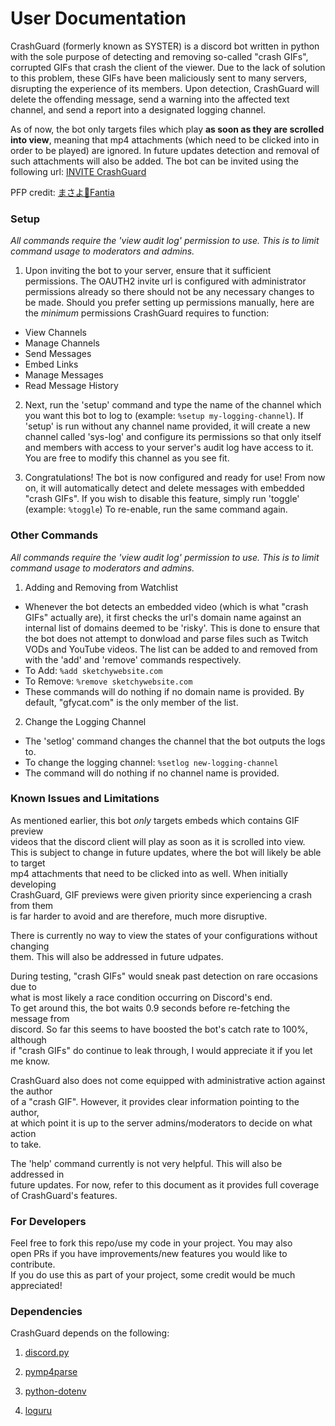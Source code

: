 # User Documentation
CrashGuard (formerly known as SYSTER) is a discord bot written in python with the sole purpose of detecting and removing so-called "crash GIFs", corrupted GIFs that crash the client of the viewer. Due to the lack of solution to this problem, these GIFs have been maliciously sent to many servers, disrupting the experience of its members. Upon detection, CrashGuard will delete the offending message, send a warning into the affected text channel, and send a report into a designated logging channel. 

As of now, the bot only targets files which play **as soon as they are scrolled into view**, meaning that mp4 attachments (which need to be clicked into in order to be played) are ignored. In future updates detection and removal of such attachments will also be added. The bot can be invited using the following url: [INVITE CrashGuard](https://discord.com/api/oauth2/authorize?client_id=838251109055332382&permissions=8&scope=bot)

PFP credit: [まさよ🍬Fantia](https://www.pixiv.net/en/users/14325286)

### Setup  
*All commands require the 'view audit log' permission to use. This is to limit command usage to moderators and admins.*

1. Upon inviting the bot to your server, ensure that it sufficient permissions. The OAUTH2 invite url is configured with administrator permissions already so there should not be any necessary changes to be made. Should you prefer setting up permissions manually, here are the *minimum* permissions CrashGuard requires to function:
* View Channels
* Manage Channels
* Send Messages
* Embed Links
* Manage Messages
* Read Message History



2. Next, run the 'setup' command and type the name of the channel which you want this bot to log to (example: `%setup my-logging-channel`). If 'setup' is run without any channel name provided, it will create a new channel called 'sys-log' and configure its permissions so that only itself and members with access to your server's audit log have access to it. You are free to modify this channel as you see fit.

1. Congratulations! The bot is now configured and ready for use! From now on, it will automatically detect and delete messages with embedded "crash GIFs". If you wish to disable this feature, simply run 'toggle' (example: `%toggle`)  To re-enable, run the same command again.

### Other Commands
*All commands require the 'view audit log' permission to use. This is to limit command usage to moderators and admins.*

1. Adding and Removing from Watchlist
  * Whenever the bot detects an embedded video (which is what "crash GIFs" actually are), it first checks the url's domain name against an internal list of domains deemed to be 'risky'. This is done to ensure that the bot does not attempt to donwload and parse files such as Twitch VODs and YouTube videos. The list can be added to and removed from with the 'add' and 'remove' commands respectively. 
  * To Add: `%add sketchywebsite.com`
  * To Remove: `%remove sketchywebsite.com`
  * These commands will do nothing if no domain name is provided. By default, "gfycat.com" is the only member of the list.

2. Change the Logging Channel
 * The 'setlog' command changes the channel that the bot outputs the logs to. 
 * To change the logging channel: `%setlog new-logging-channel`
 * The command will do nothing if no channel name is provided.


### Known Issues and Limitations
As mentioned earlier, this bot *only* targets embeds which contains GIF preview  
videos that the discord client will play as soon as it is scrolled into view.  
This is subject to change in future updates, where the bot will likely be able to target  
mp4 attachments that need to be clicked into as well. When initially developing  
CrashGuard, GIF previews were given priority since experiencing a crash from them  
is far harder to avoid and are therefore, much more disruptive.

There is currently no way to view the states of your configurations without changing  
them. This will also be addressed in future udpates.

During testing, "crash GIFs" would sneak past detection on rare occasions due to  
what is most likely a race condition occurring on Discord's end.  
To get around this, the bot waits 0.9 seconds before re-fetching the message from  
discord. So far this seems to have boosted the bot's catch rate to 100%, although  
if "crash GIFs" do continue to leak through, I would appreciate it if you let me know.

CrashGuard also does not come equipped with administrative action against the author  
of a "crash GIF". However, it provides clear information pointing to the author,  
at which point it is up to the server admins/moderators to decide on what action  
to take.

The 'help' command currently is not very helpful. This will also be addressed in  
future updates. For now, refer to this document as it provides full coverage  
of CrashGuard's features.

### For Developers
Feel free to fork this repo/use my code in your project. You may also  
open PRs if you have improvements/new features you would like to contribute.  
If you do use this as part of your project, some credit would be much appreciated!

### Dependencies
CrashGuard depends on the following:  
1. [discord.py](https://pypi.org/project/discord.py/)

1. [pymp4parse](https://pypi.org/project/pymp4parse/)

1. [python-dotenv](https://pypi.org/project/python-dotenv/)

1. [loguru](https://pypi.org/project/loguru/)
